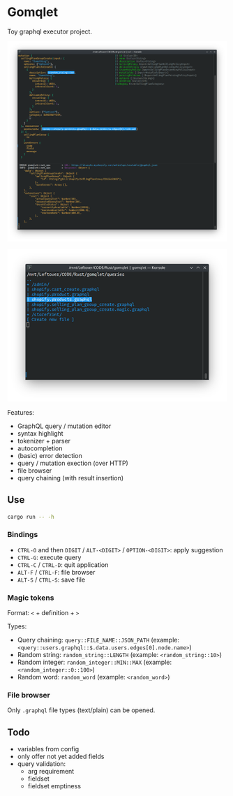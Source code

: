 # Gomqlet

Toy graphql executor project.

![Screenshot](./misc/screenshot.png)

![Screenshot](./misc/screenshot2.png)

Features:

- GraphQL query / mutation editor
- syntax highlight
- tokenizer + parser
- autocompletion
- (basic) error detection
- query / mutation exection (over HTTP)
- file browser
- query chaining (with result insertion)


## Use

```bash
cargo run -- -h
```


### Bindings

- `CTRL-O` and then `DIGIT` / `ALT-<DIGIT>` / `OPTION-<DIGIT>`: apply suggestion
- `CTRL-G`: execute query
- `CTRL-C` / `CTRL-D`: quit application
- `ALT-F` / `CTRL-F`: file browser
- `ALT-S` / `CTRL-S`: save file


### Magic tokens

Format: `<` + definition + `>`

Types:

- Query chaining: `query::FILE_NAME::JSON_PATH` (example: `<query::users.graphql::$.data.users.edges[0].node.name>`)
- Random string: `random_string::LENGTH` (example: `<random_string::10>`)
- Random integer: `random_integer::MIN::MAX` (example: `<random_integer::0::100>`)
- Random word: `random_word` (example: `<random_word>`)


### File browser

Only `.graphql` file types (text/plain) can be opened.


## Todo

- variables from config
- only offer not yet added fields
- query validation:
    - arg requirement
    - fieldset
    - fieldset emptiness

